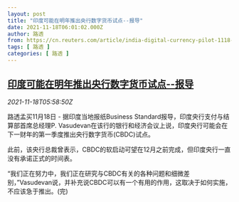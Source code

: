```yaml
---
layout: post
title: "印度可能在明年推出央行数字货币试点--报导"
date: 2021-11-18T06:01:02.000Z
author: 路透
from: https://cn.reuters.com/article/india-digital-currency-pilot-1118-thur-idCNKBS2I30E6
tags: [ 路透 ]
categories: [ 路透 ]
---
```

<!--1637215262000-->
[印度可能在明年推出央行数字货币试点--报导](https://cn.reuters.com/article/india-digital-currency-pilot-1118-thur-idCNKBS2I30E6)
------

<div>
<div><i>2021-11-18T05:58:50Z</i></div><p>路透孟买11月18日 - 据印度当地报纸Business Standard报导，印度央行支付与结算部首席总经理P. Vasudevan在该行的银行和经济会议上说，印度央行可能会在下一财年的第一季度推出央行数字货币(CBDC)试点。</p><p>此前，该央行总裁曾表示，CBDC的软启动可望在12月之前完成，但印度央行一直没有承诺正式的时间表。</p><p>“我们正在努力中，我们正在研究与CBDC有关的各种问题和细微差别，”Vasudevan说，并补充说CBDC可以有一个有用的作用，这取决于如何实施，不应该急于推出。(完)</p>
</div>
